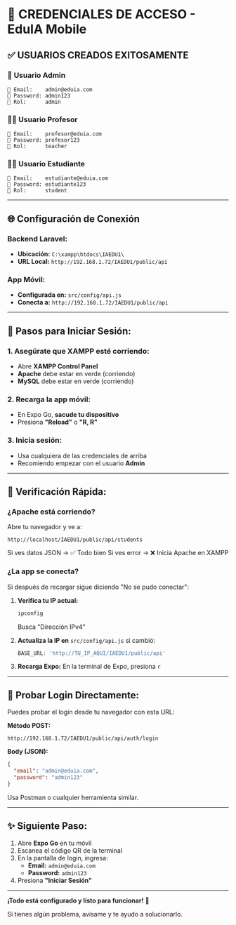 # 🔑 CREDENCIALES DE ACCESO - EduIA Mobile

## ✅ **USUARIOS CREADOS EXITOSAMENTE**

### 👤 **Usuario Admin**
```
📧 Email:    admin@eduia.com
🔑 Password: admin123
👔 Rol:      admin
```

### 👨‍🏫 **Usuario Profesor**
```
📧 Email:    profesor@eduia.com
🔑 Password: profesor123
👔 Rol:      teacher
```

### 👨‍🎓 **Usuario Estudiante**
```
📧 Email:    estudiante@eduia.com
🔑 Password: estudiante123
👔 Rol:      student
```

---

## 🌐 **Configuración de Conexión**

### **Backend Laravel:**
- **Ubicación:** `C:\xampp\htdocs\IAEDU1\`
- **URL Local:** `http://192.168.1.72/IAEDU1/public/api`

### **App Móvil:**
- **Configurada en:** `src/config/api.js`
- **Conecta a:** `http://192.168.1.72/IAEDU1/public/api`

---

## 📱 **Pasos para Iniciar Sesión:**

### 1. **Asegúrate que XAMPP esté corriendo:**
   - Abre **XAMPP Control Panel**
   - **Apache** debe estar en verde (corriendo)
   - **MySQL** debe estar en verde (corriendo)

### 2. **Recarga la app móvil:**
   - En Expo Go, **sacude tu dispositivo**
   - Presiona **"Reload"** o **"R, R"**

### 3. **Inicia sesión:**
   - Usa cualquiera de las credenciales de arriba
   - Recomiendo empezar con el usuario **Admin**

---

## 🔧 **Verificación Rápida:**

### **¿Apache está corriendo?**
Abre tu navegador y ve a:
```
http://localhost/IAEDU1/public/api/students
```

Si ves datos JSON → ✅ Todo bien
Si ves error → ❌ Inicia Apache en XAMPP

### **¿La app se conecta?**
Si después de recargar sigue diciendo "No se pudo conectar":

1. **Verifica tu IP actual:**
   ```bash
   ipconfig
   ```
   Busca "Dirección IPv4"

2. **Actualiza la IP en** `src/config/api.js` si cambió:
   ```javascript
   BASE_URL: 'http://TU_IP_AQUI/IAEDU1/public/api'
   ```

3. **Recarga Expo:**
   En la terminal de Expo, presiona `r`

---

## 🎯 **Probar Login Directamente:**

Puedes probar el login desde tu navegador con esta URL:

**Método POST:**
```
http://192.168.1.72/IAEDU1/public/api/auth/login
```

**Body (JSON):**
```json
{
  "email": "admin@eduia.com",
  "password": "admin123"
}
```

Usa Postman o cualquier herramienta similar.

---

## ✨ **Siguiente Paso:**

1. Abre **Expo Go** en tu móvil
2. Escanea el código QR de la terminal
3. En la pantalla de login, ingresa:
   - **Email:** `admin@eduia.com`
   - **Password:** `admin123`
4. Presiona **"Iniciar Sesión"**

---

**¡Todo está configurado y listo para funcionar!** 🚀

Si tienes algún problema, avísame y te ayudo a solucionarlo.

